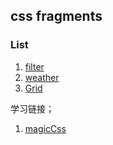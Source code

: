 ## css fragments

### List
1. [filter](https://kangkai124.github.io/css-fragments/filter/)
2. [weather](https://kangkai124.github.io/css-fragments/weather/)
3. [Grid](https://kangkai124.github.io/css-fragments/grid/syntax.html)

学习链接；
1. [magicCss](https://github.com/chokcoco/magicCss)
